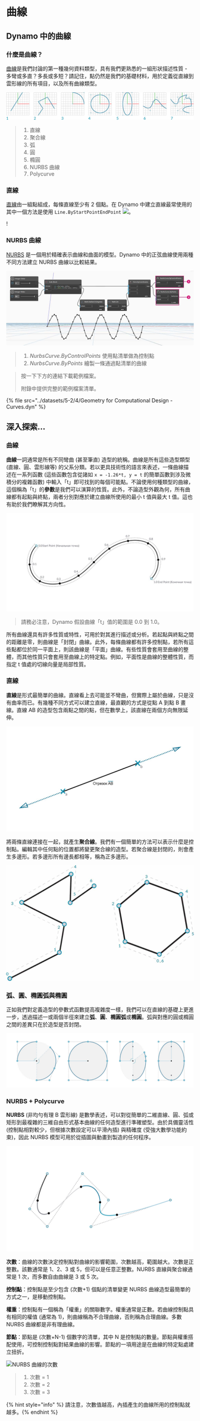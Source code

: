 # 曲線

## Dynamo 中的曲線

### 什麼是曲線？

[曲線](4-curves.md#deep-dive-into...)是我們討論的第一種幾何資料類型，具有我們更熟悉的一組形狀描述性質 - 多彎或多直？多長或多短？請記住，點仍然是我們的基礎材料，用於定義從直線到雲形線的所有項目，以及所有曲線類型。

![曲線類型](../images/5-2/4/CurveTypes.jpg)

> 1. 直線
> 2. 聚合線
> 3. 弧
> 4. 圓
> 5. 橢圓
> 6. NURBS 曲線
> 7. Polycurve

### 直線

[直線](4-curves.md#lines)由一組點組成，每條直線至少有 2 個點。在 Dynamo 中建立直線最常使用的其中一個方法是使用 `Line.ByStartPointEndPoint` ![](images/5-2/4/Linebystartpointendpoint.jpg)。

\![](<../images/5-2/4/curves - line by start point end point (1).jpg>)

### NURBS 曲線

[NURBS](4-curves.md#nurbs-+-polycurves) 是一個用於精確表示曲線和曲面的模型。Dynamo 中的正弦曲線使用兩種不同方法建立 NURBS 曲線以比較結果。

![](../images/5-2/4/curves-NurbsCurves.jpg)

> 1. _NurbsCurve.ByControlPoints_ 使用點清單做為控制點
> 2. _NurbsCurve.ByPoints_ 繪製一條通過點清單的曲線

> 按一下下方的連結下載範例檔案。
>
> 附錄中提供完整的範例檔案清單。

{% file src="../datasets/5-2/4/Geometry for Computational Design - Curves.dyn" %}

## 深入探索...

### 曲線

**曲線**一詞通常是所有不同彎曲 (甚至筆直) 造型的統稱。曲線是所有這些造型類型 (直線、圓、雲形線等) 的父系分類。若以更具技術性的語言來表述，一條曲線描述在一系列函數 (這些函數包含從諸如 `x = -1.26*t, y = t` 的簡單函數到涉及微積分的複雜函數) 中輸入「t」即可找到的每個可能點。不論使用何種類型的曲線，這個稱為「t」的**參數**是我們可以演算的性質。此外，不論造型外觀為何，所有曲線都有起點與終點，兩者分別對應於建立曲線所使用的最小 t 值與最大 t 值。這也有助於我們瞭解其方向性。

![曲線參數](../images/5-2/4/CurveParameter.jpg)

> 請務必注意，Dynamo 假設曲線「t」值的範圍是 0.0 到 1.0。

所有曲線還具有許多性質或特性，可用於對其進行描述或分析。若起點與終點之間的距離是零，則曲線是「封閉」曲線。此外，每條曲線都有許多控制點，若所有這些點都位於同一平面上，則該曲線是「平面」曲線。有些性質會套用至曲線的整體，而其他性質只會套用至曲線上的特定點。例如，平面性是曲線的整體性質，而指定 t 值處的切線向量是局部性質。

### 直線

**直線**是形式最簡單的曲線。直線看上去可能並不彎曲，但實際上屬於曲線，只是沒有曲率而已。有幾種不同方式可以建立直線，最直觀的方式是從點 A 到點 B 畫線。直線 AB 的造型包含兩點之間的點，但在數學上，該直線在兩個方向無限延伸。

![直線](../images/5-2/4/Line.jpg)

將兩條直線連接在一起，就產生**聚合線**。我們有一個簡單的方法可以表示什麼是控制點。編輯其中任何點的位置都將變更聚合線的造型。若聚合線是封閉的，則會產生多邊形。若多邊形所有邊長都相等，稱為正多邊形。

![聚合線 + 多邊形](../images/5-2/4/Polyline.jpg)

### 弧、圓、橢圓弧與橢圓

正如我們對定義造型的參數式函數提高複雜度一樣，我們可以在直線的基礎上更進一步，透過描述一或兩個半徑來建立**弧**、**圓**、**橢圓弧**或**橢圓**。弧與對應的圓或橢圓之間的差異只在於造型是否封閉。

![弧 + 圓](../images/5-2/4/Arcs+Circles.jpg)

### NURBS + Polycurve

**NURBS** (非均勻有理 B 雲形線) 是數學表述，可以對從簡單的二維直線、圓、弧或矩形到最複雜的三維自由形式基本曲線的任何造型進行準確塑型。由於具備靈活性 (控制點相對較少，但根據次數設定可以平滑內插) 與精確度 (受強大數學功能約束)，因此 NURBS 模型可用於從插圖與動畫到製造的任何程序。

![NURBS 曲線](../images/5-2/4/NURBScurve.jpg)

**次數**：曲線的次數決定控制點對曲線的影響範圍，次數越高，範圍越大。次數是正整數。該數通常是 1、2、3 或 5，但可以是任意正整數。NURBS 直線與聚合線通常是 1 次，而多數自由曲線是 3 或 5 次。

**控制點**：控制點是至少包含 (次數+1) 個點的清單變更 NURBS 曲線造型最簡單的方式之一，是移動控制點。

**權重**：控制點有一個稱為「權重」的關聯數字。權重通常是正數。若曲線控制點具有相同的權值 (通常為 1)，則曲線稱為不合理曲線，否則稱為合理曲線。多數 NURBS 曲線都是非有理曲線。

**節點**：節點是 (次數+N-1) 個數字的清單，其中 N 是控制點的數量。節點與權重搭配使用，可控制控制點對結果曲線的影響。節點的一項用途是在曲線的特定點處建立扭折。

![NURBS 曲線的次數](../images/5-2/4/NURBScurve\_Degree.jpg)

> 1. 次數 = 1
> 2. 次數 = 2
> 3. 次數 = 3

{% hint style="info" %} 請注意，次數值越高，內插產生的曲線所用的控制點就越多。{% endhint %}

